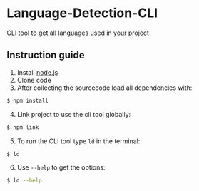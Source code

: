 # Language-Detection-CLI

CLI tool to get all languages used in your project

## Instruction guide
1. Install [node.js](https://nodejs.org/en/download/)
2. Clone code 
3. After collecting the sourcecode load all dependencies with:

```bash 
$ npm install
```

4. Link project to use the cli tool globally:

````bash
$ npm link
````

5. To run the CLI tool type `ld` in the terminal:

````bash
$ ld
````
6. Use `--help` to get the options:
````bash
$ ld --help
````